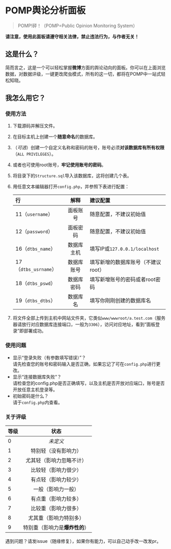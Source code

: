 # POMP舆论分析面板

>POMP!砰！（POMP=Public Opinion Monitoring System）

**请注意，使用此面板请遵守相关法律，禁止违法行为，与作者无关！**

## 这是什么？

简而言之，这是一个可以轻松掌握**微博**方面的舆论动向的面板。你可以在上面浏览数据，对数据评级，一键更改爬虫模式，所有的这一切，都将在POMP中一站式轻松知晓。

## 我怎么用它？

### 使用方法

1. 下载源码并解压文件。
2. 在目标主机上创建一个**随意命名**的数据库。
3. （*可选*）创建一个自定义名称和密码的账号，账号必须**对该数据库有所有权限**（`ALL PRIVILEGES`）。
4. 或者也可使用root账号，**牢记使用账号的密码**。
5. 将目录下的`Structure.sql`导入该数据库，这将创建几个表。
6. 用任意文本编辑器打开`config.php`，并参照下表进行配置：

    |行|解释|建议配置|
    |:--|:--:|:--|
    |11（`username`）|面板账号|随意配置，不建议初始值|
    |12（`password`）|面板密码|随意配置，不建议初始值|
    |16（`dtbs_name`）|数据库主机|填写IP或`127.0.0.1/localhost`|
    |17（`dtbs_usrname`）|数据库账号|填写新增的数据库账号（不建议root）|
    |18（`dtbs_pswd`）|数据库密码|填写新增账号的密码或者root密码|
    |19（`dtbs_dtbs`）|数据库名|填写你刚刚创建的数据库名|

7. 将文件全部上传到主机中网站文件夹，它类似`www/wwwroot/a.test.com`（服务器请放行对应数据库连接端口，一般为`3306`），访问对应地址，看到“面板登录”即部署成功。

### 使用问题

+ 显示“登录失败（有参数填写错误）”？  
请先检查您的账号和密码输入是否正确，如果忘记了可在`config.php`进行更改。
+ 显示“连接数据库失败“？  
请检查您的config.php是否正确填写，以及主机是否开放对应端口，账号是否开放任意主机登录等。
+ 初始密码是什么？  
请于`config.php`内查看。

### 关于评级

|等级|状态|
|:---|:---:|
|0|*未定义*|
|1|特别轻（没有影响力）|
|2|尤其轻（影响力忽略不计）|
|3|比较轻（影响力很少）|
|4|有点轻（影响力较少）|
|5|一般（影响力一般）|
|6|有点重（影响力较多）|
|7|比较重（影响力很多）|
|8|尤其重（影响力特别多）|
|9|特别重（影响力是**爆炸性的**）|

遇到问题？请发issue（随缘修复），如果你有能力，可以自己动手改一改发pr。

